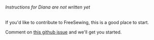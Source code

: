 
<Fixme>

###### Instructions for Diana are not written yet

If you'd like to contribute to FreeSewing, this is a good place to start.  

Comment on [this github issue](https://github.com/freesewing/markdown/issues/97) and we'll get you started.

</Fixme>


